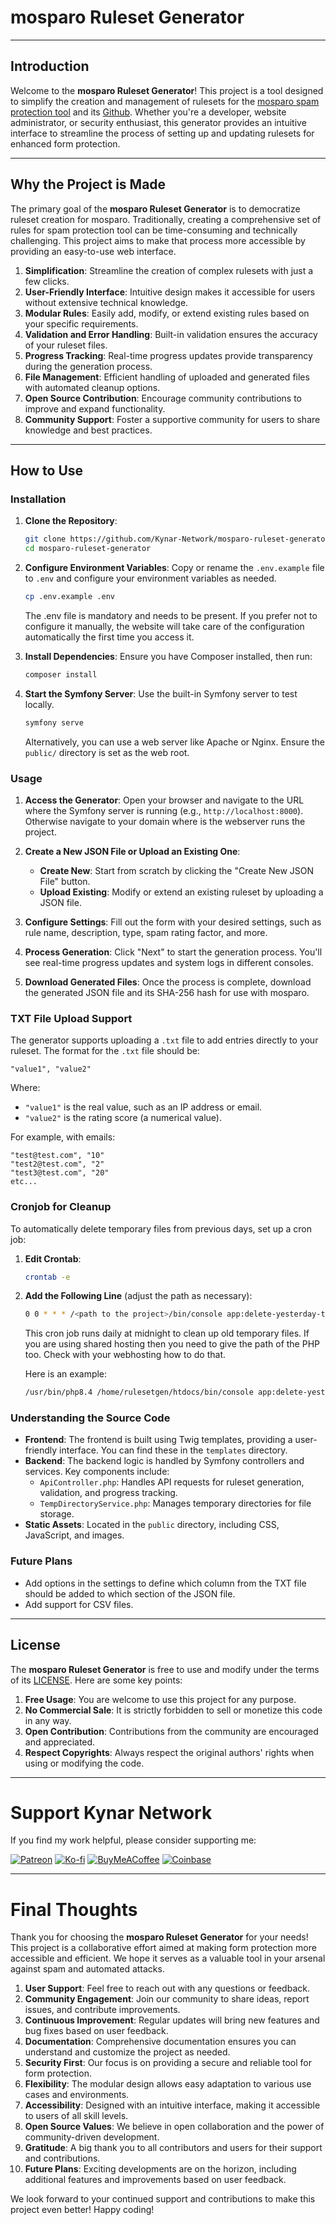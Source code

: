 # mosparo Ruleset Generator

---

## Introduction

Welcome to the **mosparo Ruleset Generator**! This project is a tool designed to simplify the creation and management of rulesets for the [mosparo spam protection tool](https://mosparo.io/) and its [Github](https://github.com/mosparo/mosparo). Whether you're a developer, website administrator, or security enthusiast, this generator provides an intuitive interface to streamline the process of setting up and updating rulesets for enhanced form protection.

---

## Why the Project is Made

The primary goal of the **mosparo Ruleset Generator** is to democratize ruleset creation for mosparo. Traditionally, creating a comprehensive set of rules for spam protection tool can be time-consuming and technically challenging. This project aims to make that process more accessible by providing an easy-to-use web interface.

1. **Simplification**: Streamline the creation of complex rulesets with just a few clicks.
2. **User-Friendly Interface**: Intuitive design makes it accessible for users without extensive technical knowledge.
3. **Modular Rules**: Easily add, modify, or extend existing rules based on your specific requirements.
4. **Validation and Error Handling**: Built-in validation ensures the accuracy of your ruleset files.
5. **Progress Tracking**: Real-time progress updates provide transparency during the generation process.
6. **File Management**: Efficient handling of uploaded and generated files with automated cleanup options.
7. **Open Source Contribution**: Encourage community contributions to improve and expand functionality.
8. **Community Support**: Foster a supportive community for users to share knowledge and best practices.

---

## How to Use

### Installation

1. **Clone the Repository**:
   ```bash
   git clone https://github.com/Kynar-Network/mosparo-ruleset-generator.git
   cd mosparo-ruleset-generator
   ```

2. **Configure Environment Variables**:
   Copy or rename the `.env.example` file to `.env` and configure your environment variables as needed.
   ```bash
   cp .env.example .env
   ```

   The .env file is mandatory and needs to be present. If you prefer not to configure it manually, the website will take care of the configuration automatically the first time you access it. 

3. **Install Dependencies**:
   Ensure you have Composer installed, then run:
   ```bash
   composer install
   ```

4. **Start the Symfony Server**:
   Use the built-in Symfony server to test locally.
   ```bash
   symfony serve
   ```
   Alternatively, you can use a web server like Apache or Nginx. Ensure the `public/` directory is set as the web root.

### Usage

1. **Access the Generator**:
   Open your browser and navigate to the URL where the Symfony server is running (e.g., `http://localhost:8000`). Otherwise navigate to your domain where is the webserver runs the project.

2. **Create a New JSON File or Upload an Existing One**:
   - **Create New**: Start from scratch by clicking the "Create New JSON File" button.
   - **Upload Existing**: Modify or extend an existing ruleset by uploading a JSON file.

3. **Configure Settings**:
   Fill out the form with your desired settings, such as rule name, description, type, spam rating factor, and more.

4. **Process Generation**:
   Click "Next" to start the generation process. You'll see real-time progress updates and system logs in different consoles.

5. **Download Generated Files**:
   Once the process is complete, download the generated JSON file and its SHA-256 hash for use with mosparo.


### TXT File Upload Support

The generator supports uploading a `.txt` file to add entries directly to your ruleset. The format for the `.txt` file should be:

```
"value1", "value2"
```

Where:
- `"value1"` is the real value, such as an IP address or email.
- `"value2"` is the rating score (a numerical value).

For example, with emails:

```
"test@test.com", "10"
"test2@test.com", "2"
"test3@test.com", "20"
etc...
```

### Cronjob for Cleanup

To automatically delete temporary files from previous days, set up a cron job:

1. **Edit Crontab**:
   ```bash
   crontab -e
   ```

2. **Add the Following Line** (adjust the path as necessary):
   ```bash
   0 0 * * * /<path to the project>/bin/console app:delete-yesterday-temp-directory
   ```
   This cron job runs daily at midnight to clean up old temporary files. If you are using shared hosting then you need to give the path of the PHP too. Check with your webhosting how to do that.

   Here is an example:
   ```bash
   /usr/bin/php8.4 /home/rulesetgen/htdocs/bin/console app:delete-yesterday-temp-directory
   ```

### Understanding the Source Code

- **Frontend**: The frontend is built using Twig templates, providing a user-friendly interface. You can find these in the `templates` directory.
- **Backend**: The backend logic is handled by Symfony controllers and services. Key components include:
  - `ApiController.php`: Handles API requests for ruleset generation, validation, and progress tracking.
  - `TempDirectoryService.php`: Manages temporary directories for file storage.
- **Static Assets**: Located in the `public` directory, including CSS, JavaScript, and images.

### Future Plans

- Add options in the settings to define which column from the TXT file should be added to which section of the JSON file.
- Add support for CSV files.

---

## License

The **mosparo Ruleset Generator** is free to use and modify under the terms of its [LICENSE](./LICENSE). Here are some key points:

1. **Free Usage**: You are welcome to use this project for any purpose.
2. **No Commercial Sale**: It is strictly forbidden to sell or monetize this code in any way.
3. **Open Contribution**: Contributions from the community are encouraged and appreciated.
4. **Respect Copyrights**: Always respect the original authors' rights when using or modifying the code.

---


# Support Kynar Network

If you find my work helpful, please consider supporting me:

[![Patreon](https://img.shields.io/badge/Patreon-F96854?style=for-the-badge&logo=patreon&logoColor=white)](https://patreon.com/KynarNetwork)
[![Ko-fi](https://img.shields.io/badge/Ko--fi-29ABE0?style=for-the-badge&logo=ko-fi&logoColor=white)](https://ko-fi.com/kynarnetwork)
[![BuyMeACoffee](https://img.shields.io/badge/Buy%20Me%20A%20Coffee-FFDD00?style=for-the-badge&logo=buy-me-a-coffee&logoColor=black)](https://buymeacoffee.com/kynarnetwork)
[![Coinbase](https://img.shields.io/badge/Coinbase-0052FF?style=for-the-badge&logo=coinbase&logoColor=white)](https://commerce.coinbase.com/checkout/d07a3a58-435a-4827-adeb-8f0214d460d3)

---

# Final Thoughts

Thank you for choosing the **mosparo Ruleset Generator** for your needs! This project is a collaborative effort aimed at making form protection more accessible and efficient. We hope it serves as a valuable tool in your arsenal against spam and automated attacks.

1. **User Support**: Feel free to reach out with any questions or feedback.
2. **Community Engagement**: Join our community to share ideas, report issues, and contribute improvements.
3. **Continuous Improvement**: Regular updates will bring new features and bug fixes based on user feedback.
4. **Documentation**: Comprehensive documentation ensures you can understand and customize the project as needed.
5. **Security First**: Our focus is on providing a secure and reliable tool for form protection.
6. **Flexibility**: The modular design allows easy adaptation to various use cases and environments.
7. **Accessibility**: Designed with an intuitive interface, making it accessible to users of all skill levels.
8. **Open Source Values**: We believe in open collaboration and the power of community-driven development.
9. **Gratitude**: A big thank you to all contributors and users for their support and contributions.
10. **Future Plans**: Exciting developments are on the horizon, including additional features and improvements based on user feedback.

We look forward to your continued support and contributions to make this project even better! Happy coding!